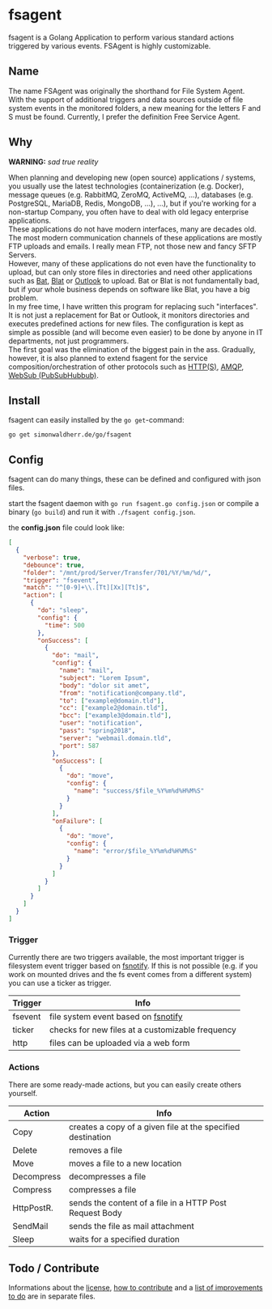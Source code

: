 # fsagent

fsagent is a Golang Application to perform various standard actions triggered by various events. FSAgent is highly customizable.

## Name

The name FSAgent was originally the shorthand for File System Agent.  
With the support of additional triggers and data sources outside of file system events in the monitored folders, a new meaning for the letters F and S must be found. 
Currently, I prefer the definition Free Service Agent. 

## Why

**WARNING:** *sad true reality*  

When planning and developing new (open source) applications / systems, you usually use the latest technologies (containerization (e.g. Docker), message queues (e.g. RabbitMQ, ZeroMQ, ActiveMQ, ...), databases (e.g. PostgreSQL, MariaDB, Redis, MongoDB, ...), ...), but if you're working for a non-startup Company, you often have to deal with old legacy enterprise applications.  
These applications do not have modern interfaces, many are decades old. The most modern communication channels of these applications are mostly FTP uploads and emails.
I really mean FTP, not those new and fancy SFTP Servers.  
However, many of these applications do not even have the functionality to upload, but can only store files in directories and need other applications such as [Bat](https://en.wikipedia.org/wiki/The_Bat!), [Blat](http://www.blat.net) or [Outlook](https://en.wikipedia.org/wiki/Microsoft_Outlook) to upload. 
Bat or Blat is not fundamentally bad, but if your whole business depends on software like Blat, you have a big problem.  
In my free time, I have written this program for replacing such "interfaces". It is not just a replacement for Bat or Outlook, it monitors directories and executes predefined actions for new files. 
The configuration is kept as simple as possible (and will become even easier) to be done by anyone in IT departments, not just programmers.  
The first goal was the elimination of the biggest pain in the ass. 
Gradually, however, it is also planned to extend fsagent for the service composition/orchestration of other protocols such as [HTTP(S)](https://en.wikipedia.org/wiki/Hypertext_Transfer_Protocol), [AMQP](https://en.wikipedia.org/wiki/Advanced_Message_Queuing_Protocol), [WebSub (PubSubHubbub)](https://en.wikipedia.org/wiki/WebSub).  

## Install

fsagent can easily installed by the ```go get```-command:

```go get simonwaldherr.de/go/fsagent```

## Config

fsagent can do many things, these can be defined and configured with json files.

start the fsagent daemon with ```go run fsagent.go config.json``` or compile a binary (```go build```) and run it with ```./fsagent config.json```.

the **config.json** file could look like:
```json
[
  {
    "verbose": true,
    "debounce": true,
    "folder": "/mnt/prod/Server/Transfer/701/%Y/%m/%d/",
    "trigger": "fsevent",
    "match": "^[0-9]+\\.[Tt][Xx][Tt]$",
    "action": [
      {
        "do": "sleep",
        "config": {
          "time": 500
        },
        "onSuccess": [
          {
            "do": "mail",
            "config": {
              "name": "mail",
              "subject": "Lorem Ipsum",
              "body": "dolor sit amet",
              "from": "notification@company.tld",
              "to": ["example@domain.tld"],
              "cc": ["example2@domain.tld"],
              "bcc": ["example3@domain.tld"],
              "user": "notification",
              "pass": "spring2018",
              "server": "webmail.domain.tld",
              "port": 587
            },
            "onSuccess": [
              {
                "do": "move",
                "config": {
                  "name": "success/$file_%Y%m%d%H%M%S"
                }
              }
            ],
            "onFailure": [
              {
                "do": "move",
                "config": {
                  "name": "error/$file_%Y%m%d%H%M%S"
                }
              }
            ]
          }
        ]
      }
    ]
  }
]
```

### Trigger

Currently there are two triggers available, the most important trigger is filesystem event trigger based on [fsnotify](github.com/fsnotify/fsnotify).
If this is not possible (e.g. if you work on mounted drives and the fs event comes from a different system) you can use a ticker as trigger.

Trigger | Info
--------|------
fsevent | file system event based on [fsnotify](github.com/fsnotify/fsnotify)
ticker  | checks for new files at a customizable frequency 
http    | files can be uploaded via a web form

### Actions

There are some ready-made actions, but you can easily create others yourself.

Action     | Info
-----------|------
Copy       | creates a copy of a given file at the specified destination
Delete     | removes a file
Move       | moves a file to a new location
Decompress | decompresses a file
Compress   | compresses a file
HttpPostR. | sends the content of a file in a HTTP Post Request Body
SendMail   | sends the file as mail attachment
Sleep      | waits for a specified duration

## Todo / Contribute

Informations about the [license](https://github.com/SimonWaldherr/fsagent/blob/master/LICENSE), [how to contribute](https://github.com/SimonWaldherr/fsagent/blob/master/CONTRIBUTING.md) and a [list of improvements to do](https://github.com/SimonWaldherr/fsagent/blob/master/TODO.md) are in separate files.
